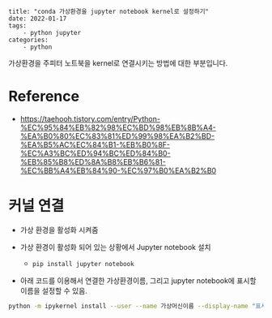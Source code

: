  

````
title: "conda 가상환경을 jupyter notebook kernel로 설정하기"
date: 2022-01-17
tags:
    - python jupyter
categories: 
    - python
````



가상환경을 주피터 노트북을 kernel로 연결시키는 방법에 대한 부분입니다. 



# Reference

- https://taehooh.tistory.com/entry/Python-%EC%95%84%EB%82%98%EC%BD%98%EB%8B%A4-%EA%B0%80%EC%83%81%ED%99%98%EA%B2%BD-%EA%B5%AC%EC%84%B1-%EB%B0%8F-%EC%A3%BC%ED%94%BC%ED%84%B0-%EB%85%B8%ED%8A%B8%EB%B6%81-%EC%BB%A4%EB%84%90-%EC%97%B0%EA%B2%B0



# 커널 연결

- 가상 환경을 활성화 시켜줌

- 가상 환경이 활성화 되어 있는 상황에서 Jupyter notebook 설치

  - ```bash
    pip install jupyter notebook
    ```

    

* 아래 코드를 이용해서 연결한 가상환경이름, 그리고 jupyter notebook에 표시할 이름을 설정할 수 있음. 

```bash
python -m ipykernel install --user --name 가상머신이름 --display-name "표시할이름"
```

